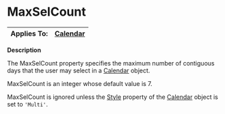 




<h1 class="heading"><span class="name">MaxSelCount</span></h1>

| Applies To: | [Calendar](../a-z/calendar.md) |
| --- | ---  |


**Description**


The MaxSelCount property specifies the maximum number of contiguous days that the user may select in a [Calendar](../a-z/calendar.md) object.


MaxSelCount is an integer whose default value is 7.


MaxSelCount is ignored unless the [Style](../a-z/style.md) property of the [Calendar](../a-z/calendar.md) object is set to `'Multi'`.



